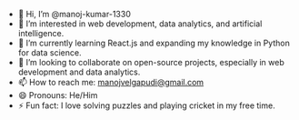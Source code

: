- 👋 Hi, I’m @manoj-kumar-1330
- 👀 I’m interested in web development, data analytics, and artificial intelligence.
- 🌱 I’m currently learning React.js and expanding my knowledge in Python for data science.
- 💞️ I’m looking to collaborate on open-source projects, especially in web development and data analytics.
- 📫 How to reach me: manojvelgapudi@gmail.com
- 😄 Pronouns: He/Him
- ⚡ Fun fact: I love solving puzzles and playing cricket in my free time.
<!---
manoj-kumar-1330/manoj-kumar-1330 is a ✨ special ✨ repository because its `README.md` (this file) appears on your GitHub profile.
You can click the Preview link to take a look at your changes.
